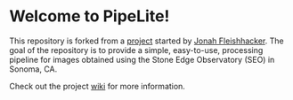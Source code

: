 <h1>Welcome to PipeLite!</h1>

This repository is forked from a [project](https://github.com/jonahdf/PipeLite) started by [Jonah Fleishhacker](https://github.com/jonahdf). The goal of the repository is to provide a simple, easy-to-use, processing pipeline for images obtained using the Stone Edge Observatory (SEO) in Sonoma, CA.

Check out the project [wiki](https://github.com/mcnowinski/PipeLite/wiki) for more information.
